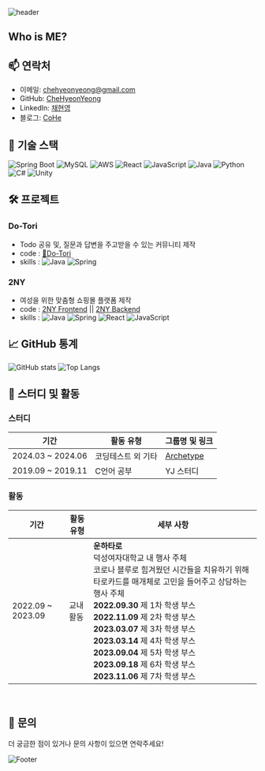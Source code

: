 
<!--
**LeeSoHyunn/LeeSoHyunn** is a ✨ _special_ ✨ repository because its `README.md` (this file) appears on your GitHub profile.

Here are some ideas to get you started:

- 🔭 I’m currently working on ...
- 🌱 I’m currently learning ...
- 👯 I’m looking to collaborate on ...
- 🤔 I’m looking for help with ...
- 💬 Ask me about ...
- 📫 How to reach me: ...
- 😄 Pronouns: ...
- ⚡ Fun fact: ...
-->


![header](https://capsule-render.vercel.app/api?type=waving&color=ff9945&fontColor=FFFFFF&height=300&section=header&text=🥕HyeonYeong's%20Hub🥕&fontSize=50)


## Who is ME?

    




## 📫 연락처

- 이메일: [chehyeonyeong@gmail.com](chehyeonyeong@gmail.com)
- GitHub: [CheHyeonYeong](https://github.com/CheHyeonYeong)
- LinkedIn: [채현영](https://www.linkedin.com/in/%ED%98%84%EC%98%81-%EC%B1%84-8b230b255/)
- 블로그: [CoHe](https://code-chy.tistory.com/)

## 🔧 기술 스택

![Spring Boot](https://img.shields.io/badge/Spring%20Boot-6DB33F?style=for-the-badge&logo=spring-boot&logoColor=white)
![MySQL](https://img.shields.io/badge/MySQL-4479A1?style=for-the-badge&logo=mysql&logoColor=white)
![AWS](https://img.shields.io/badge/AWS-232F3E?style=for-the-badge&logo=amazon-aws&logoColor=white)
![React](https://img.shields.io/badge/React-61DAFB?style=for-the-badge&logo=react&logoColor=black)
![JavaScript](https://img.shields.io/badge/JavaScript-F7DF1E?style=for-the-badge&logo=javascript&logoColor=black)
![Java](https://img.shields.io/badge/Java-007396?style=for-the-badge&logo=java&logoColor=white) 
![Python](https://img.shields.io/badge/Python-3776AB?style=for-the-badge&logo=python&logoColor=white)
![C#](https://img.shields.io/badge/C%23-239120?style=for-the-badge&logo=c-sharp&logoColor=white)
![Unity](https://img.shields.io/badge/Unity-000000?style=for-the-badge&logo=unity&logoColor=white)




## 🛠 프로젝트

### Do-Tori
- Todo 공유 및, 질문과 답변을 주고받을 수 있는 커뮤니티 제작
- code : [🌰Do-Tori](https://github.com/CheHyeonYeong/Do-tori)
- skills : ![Java](https://img.shields.io/badge/-Java-333333?style=flat&logo=CoffeeScript) ![Spring](https://img.shields.io/badge/-Spring-333333?style=flat&logo=spring)


### 2NY
- 여성을 위한 맞춤형 쇼핑몰 플랫폼 제작
- code : [2NY Frontend](https://github.com/ToriArtis/2NY-Frontend) || [2NY Backend](https://github.com/ToriArtis/2NY-Backend)
- skills : ![Java](https://img.shields.io/badge/-Java-333333?style=flat&logo=CoffeeScript) ![Spring](https://img.shields.io/badge/-Spring-333333?style=flat&logo=spring) ![React](https://img.shields.io/badge/-React-333333?style=flat&logo=react) ![JavaScript](https://img.shields.io/badge/-JavaScript-333333?style=flat&logo=javascript)



## 📈 GitHub 통계

![GitHub stats](https://github-readme-stats.vercel.app/api?username=chehyeonyeong&show_icons=true&theme=radical)
![Top Langs](https://github-readme-stats.vercel.app/api/top-langs/?username=chehyeonyeong&layout=compact&theme=radical)

## 🌱 스터디 및 활동


### 스터디
| 기간                | 활동 유형            | 그룹명 및 링크 |
|---------------------|----------------------|----------------|
| 2024.03 ~ 2024.06   | 코딩테스트 외 기타   | [Archetype](https://www.notion.so/Archetype-39e0f17c532e4629b7c42fc347874c35?pvs=21) |
| 2019.09 ~ 2019.11   | C언어 공부           | YJ 스터디 |

### 활동

| 기간                  | 활동 유형            | 세부 사항 |
|-----------------------|-----------------------|-----------|
| 2022.09 ~ 2023.09     | 교내 활동             | **운하타로**<br>덕성여자대학교 내 행사 주체<br>코로나 블루로 힘겨웠던 시간들을 치유하기 위해 타로카드를 매개체로 고민을 들어주고 상담하는 행사 주체<br>**2022.09.30** 제 1차 학생 부스<br>**2022.11.09** 제 2차 학생 부스<br>**2023.03.07** 제 3차 학생 부스<br>**2023.03.14** 제 4차 학생 부스<br>**2023.09.04** 제 5차 학생 부스<br>**2023.09.18** 제 6차 학생 부스<br>**2023.11.06** 제 7차 학생 부스 |


<br>

## 💬 문의

더 궁금한 점이 있거나 문의 사항이 있으면 연락주세요!

![Footer](https://capsule-render.vercel.app/api?type=waving&color=ff9945&height=200&section=footer)
